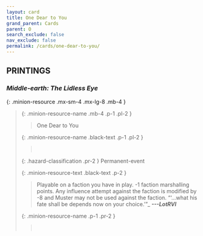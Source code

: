 ```yaml
---
layout: card
title: One Dear to You
grand_parent: Cards
parent: O
search_exclude: false
nav_exclude: false
permalink: /cards/one-dear-to-you/
---
```


## PRINTINGS


### _Middle-earth: The Lidless Eye_

{: .minion-resource .mx-sm-4 .mx-lg-8 .mb-4 }
> {: .minion-resource-name .mb-4 .p-1 .pl-2 }
> > <div class="hazard-mp"></div>
> > <div class="card-name">One Dear to You</div>
>
> {: .minion-resource-name .black-text .p-1 .pl-2 }
> > &nbsp;
>
> {: .hazard-classification .pr-2 }
> Permanent-event
>
> {: .minion-resource-text .black-text .p-2 }
> > Playable on a faction you have in play. -1 faction marshalling points. Any influence attempt against the faction is modified by -8 and Muster may not be used against the faction.   “‘...what his fate shall be depends now on your choice.’”_ ***---&#65279;LotRVI*** 
> 
> {: .minion-resource-name .p-1 .pr-2 }
> > <div class="card-shield"></div>
> > <div class="card-corruption-white">&nbsp;</div>
